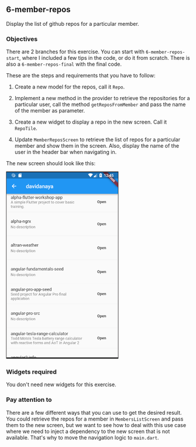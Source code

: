 ## 6-member-repos

Display the list of github repos for a particular member.

### Objectives

There are 2 branches for this exercise. You can start with `6-member-repos-start`, where I included a few tips in the code, or do it from scratch. There is also a `6-member-repos-final` with the final code.

These are the steps and requirements that you have to follow:

1. Create a new model for the repos, call it `Repo`.

2. Implement a new method in the provider to retrieve the repositories for a particular user, call the method `getReposFromMember` and pass the name of the member as parameter.

3. Create a new widget to display a repo in the new screen. Call it `RepoTile`.

4. Update `MemberReposScreen` to retrieve the list of repos for a particular member and show them in the screen. Also, display the name of the user in the header bar when navigating in.

The new screen should look like this:

![member-repos](./images/6-member-repos.png)

### Widgets required

You don't need new widgets for this exercise.

### Pay attention to

There are a few different ways that you can use to get the desired result. You could retrieve the repos for a member in `MembersListScreen` and pass them to the new screen, but we want to see how to deal with this use case where we need to inject a dependency to the new screen that is not available. That's why to move the navigation logic to `main.dart`.
